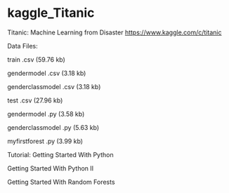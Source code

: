 # kaggle_Titanic
Titanic: Machine Learning from Disaster
https://www.kaggle.com/c/titanic

Data Files:

train	.csv (59.76 kb)

gendermodel	.csv (3.18 kb)

genderclassmodel	.csv (3.18 kb)

test	.csv (27.96 kb)

gendermodel	.py (3.58 kb)

genderclassmodel	.py (5.63 kb)

myfirstforest	.py (3.99 kb)


Tutorial:
  Getting Started With Python
  
  Getting Started With Python II
  
  Getting Started With Random Forests

